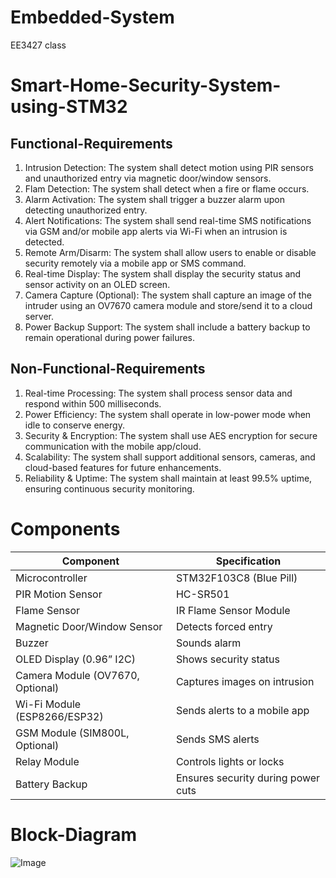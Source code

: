 # Embedded-System
EE3427 class
# Smart-Home-Security-System-using-STM32
## Functional-Requirements
1.  Intrusion Detection: The system shall detect motion using PIR sensors and unauthorized entry via magnetic door/window sensors.
2.	Flam Detection: The system shall detect when a fire or flame occurs.
3.	Alarm Activation: The system shall trigger a buzzer alarm upon detecting unauthorized entry.
4.	Alert Notifications: The system shall send real-time SMS notifications via GSM and/or mobile app alerts via Wi-Fi when an intrusion is detected.
5.	Remote Arm/Disarm: The system shall allow users to enable or disable security remotely via a mobile app or SMS command.
6.	Real-time Display: The system shall display the security status and sensor activity on an OLED screen.
7.	Camera Capture (Optional): The system shall capture an image of the intruder using an OV7670 camera module and store/send it to a cloud server.
8.	Power Backup Support: The system shall include a battery backup to remain operational during power failures.
## Non-Functional-Requirements
1.	Real-time Processing: The system shall process sensor data and respond within 500 milliseconds.
2.	Power Efficiency: The system shall operate in low-power mode when idle to conserve energy.
3.	Security & Encryption: The system shall use AES encryption for secure communication with the mobile app/cloud.
4.	Scalability: The system shall support additional sensors, cameras, and cloud-based features for future enhancements.
5.	Reliability & Uptime: The system shall maintain at least 99.5% uptime, ensuring continuous security monitoring.
# Components
| **Component** | **Specification** |
| --- | --- |
| Microcontroller | STM32F103C8 (Blue Pill) |
| PIR Motion Sensor | HC-SR501 |
| Flame Sensor | IR Flame Sensor Module |
| Magnetic Door/Window Sensor | Detects forced entry |
| Buzzer | Sounds alarm |
| OLED Display (0.96” I2C) | Shows security status |
| Camera Module (OV7670, Optional) | Captures images on intrusion |
| Wi-Fi Module (ESP8266/ESP32) | Sends alerts to a mobile app |
| GSM Module (SIM800L, Optional) | Sends SMS alerts |
| Relay Module | Controls lights or locks |
| Battery Backup | Ensures security during power cuts |
# Block-Diagram
![Image](https://github.com/user-attachments/assets/2b6a18fe-c4dc-44c9-8c47-ec5dca0bbe3b)
